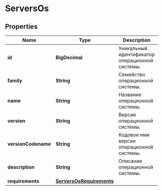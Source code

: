 

# ServersOs


## Properties

| Name | Type | Description | Notes |
|------------ | ------------- | ------------- | -------------|
|**id** | **BigDecimal** | Уникальный идентификатор операционной системы. |  [optional] |
|**family** | **String** | Семейство операционной системы. |  [optional] |
|**name** | **String** | Название операционной системы. |  [optional] |
|**version** | **String** | Версия операционной системы. |  [optional] |
|**versionCodename** | **String** | Кодовое имя версии операционной системы. |  [optional] |
|**description** | **String** | Описание операционной системы. |  [optional] |
|**requirements** | [**ServersOsRequirements**](ServersOsRequirements.md) |  |  [optional] |



